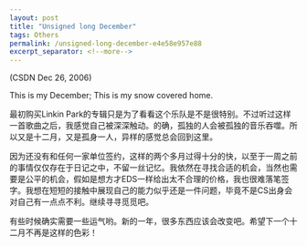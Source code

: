 ```yaml
---
layout: post
title: "Unsigned long December"
tags: Others
permalink: /unsigned-long-december-e4e58e957e88
excerpt_separator: <!--more-->
---
```

(CSDN Dec 26, 2006)

This is my December; This is my snow covered home.

最初购买Linkin Park的专辑只是为了看看这个乐队是不是很特别。不过听过这样一首歌曲之后，我感觉自己被深深触动。的确，孤独的人会被孤独的音乐吞噬。所以又是十二月，又是孤身一人，异样的感觉总会回到这里。

因为还没有和任何一家单位签约，这样的两个多月过得十分的快，以至于一周之前的事情仅仅存在于日记之中，不留一丝记忆。我依然在寻找合适的机会，当然也需要是公平的机会，假如是想方才EDS一样给出太不合理的价格，我也很难落笔签字。我想在短短的接触中展现自己的能力似乎还是一件问题，毕竟不是CS出身会对自己有一点点不利。继续寻寻觅觅吧。

有些时候确实需要一些运气哟。新的一年，很多东西应该会改变吧。希望下一个十二月不再是这样的色彩！
<!--more-->